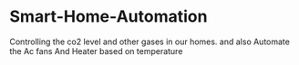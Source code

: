 # Smart-Home-Automation
Controlling the co2 level and other gases in our homes. and also Automate the Ac  fans And Heater based on temperature
